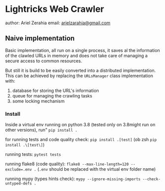 # Lightricks Web Crawler
author:  Ariel Zerahia
email: arielzarahia@gmail.com

## Naive implementation
Basic implementation, all run on a single process, it saves al the information of the clawled URLs in memory and does not take care of managing a secure access to common resources.

But still it is build to be easily converted into a distributed implementation. This can be achieved by replacing the `URLsManager` class implementation with:
1. database for storing the URL's information
1. queue for managing the crawling tasks
1. some locking mechanism

### Install
Inside a virtual env running on python 3.8 (tested only on 3.8might run on other versions), run"
`pip install .`

for running tests and code quality check:
`pip install .[test]` (ob zsh `pip install .\[test\]`)

running tests:
`pytest tests`

running flake8 (code quality):
`flake8 --max-line-length=120 --exclude=.env .` (`.env` should be replaced with the virtual env folder name)

running mypy (types hints check):
` mypy --ignore-missing-imports --check-untyped-defs . `
